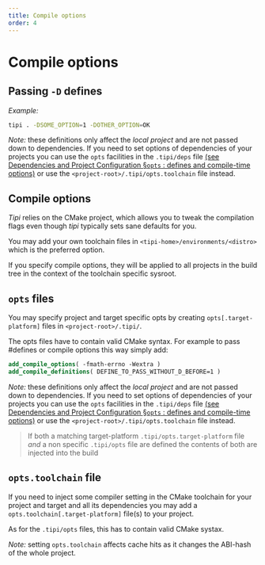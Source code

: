 ```yaml
---
title: Compile options
order: 4
---
```


# Compile options

## Passing `-D` defines

_Example:_

```bash
tipi . -DSOME_OPTION=1 -DOTHER_OPTION=OK
```

_Note:_ these definitions only affect the _local project_ and are not passed down to dependencies. If you need to set options of dependencies of your projects you can use the `opts` facilities in the `.tipi/deps` file [(see Dependencies and Project Configuration §`opts` : defines and compile-time options)](./02-dependencies#--opts--defines-and-compile-time-options)  or use the `<project-root>/.tipi/opts.toolchain` file instead.

## Compile options

_Tipi_ relies on the CMake project, which allows you to tweak the compilation flags even though _tipi_ typically sets sane defaults for you.

You may add your own toolchain files in `<tipi-home>/environments/<distro>` which is the preferred option.

If you specify compile options, they will be applied to all projects in the build tree in the context of the toolchain specific sysroot.

## `opts` files

You may specify project and target specific opts by creating `opts[.target-platform]` files in `<project-root>/.tipi/`.

The opts files have to contain valid CMake syntax. For example to pass #defines or compile options this way simply add:

```cmake
add_compile_options( -fmath-errno -Wextra )
add_compile_definitions( DEFINE_TO_PASS_WITHOUT_D_BEFORE=1 )
```

_Note:_ these definitions only affect the _local project_ and are not passed down to dependencies. If you need to set options of dependencies of your projects you can use the `opts` facilities in the `.tipi/deps` file [(see Dependencies and Project Configuration §`opts` : defines and compile-time options)](./02-dependencies#--opts--defines-and-compile-time-options)  or use the `<project-root>/.tipi/opts.toolchain` file instead.

> If both a matching target-platform `.tipi/opts.target-platform` file *and* a non specific `.tipi/opts` file are defined the contents of both are injected into the build


## `opts.toolchain` file

If you need to inject some compiler setting in the CMake toolchain for your project and target and all its dependencies you may add a `opts.toolchain[.target-platform]` file(s) to your project.

As for the `.tipi/opts` files, this has to contain valid CMake systax.

_Note:_ setting `opts.toolchain` affects cache hits as it changes the ABI-hash of the whole project.

